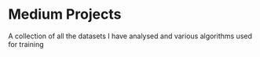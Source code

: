 # Medium Projects
A collection of all the datasets I have analysed and various algorithms used for training
